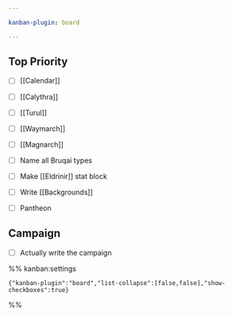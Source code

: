 ```yaml
---

kanban-plugin: board

---
```


## Top Priority

- [ ] [[Calendar]]
- [ ] [[Calythra]]
- [ ] [[Turul]]
- [ ] [[Waymarch]]
- [ ] [[Magnarch]]
- [ ] Name all Bruqai types
- [ ] Make [[Eldrinir]] stat block
- [ ] Write [[Backgrounds]]
- [ ] Pantheon


## Campaign

- [ ] Actually write the campaign




%% kanban:settings
```
{"kanban-plugin":"board","list-collapse":[false,false],"show-checkboxes":true}
```
%%